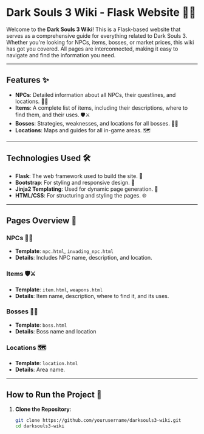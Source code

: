 # Dark Souls 3 Wiki - Flask Website 🌌🔥

Welcome to the **Dark Souls 3 Wiki**! This is a Flask-based website that serves as a comprehensive guide for everything related to Dark Souls 3. Whether you're looking for NPCs, items, bosses, or market prices, this wiki has got you covered. All pages are interconnected, making it easy to navigate and find the information you need.

---

## Features ✨

- **NPCs**: Detailed information about all NPCs, their questlines, and locations. 🧙‍♂️
- **Items**: A complete list of items, including their descriptions, where to find them, and their uses. 🛡️⚔️
- **Bosses**: Strategies, weaknesses, and locations for all bosses. 🐉💀
- **Locations**: Maps and guides for all in-game areas. 🗺️

---

## Technologies Used 🛠️

- **Flask**: The web framework used to build the site. 🐍
- **Bootstrap**: For styling and responsive design. 🎨
- **Jinja2 Templating**: Used for dynamic page generation. 📄
- **HTML/CSS**: For structuring and styling the pages. 🌐
---

## Pages Overview 📄

### NPCs 🧙‍♂️
- **Template**: `npc.html`, `invading_npc.html`
- **Details**: Includes NPC name, description, and location.

### Items 🛡️⚔️
- **Template**: `item.html`, `weapons.html`
- **Details**: Item name, description, where to find it, and its uses.

### Bosses 🐉💀
- **Template**: `boss.html`
- **Details**: Boss name and location

### Locations 🗺️
- **Template**: `location.html`
- **Details**: Area name.

---

## How to Run the Project 🚀

1. **Clone the Repository**:
   ```bash
   git clone https://github.com/yourusername/darksouls3-wiki.git
   cd darksouls3-wiki
